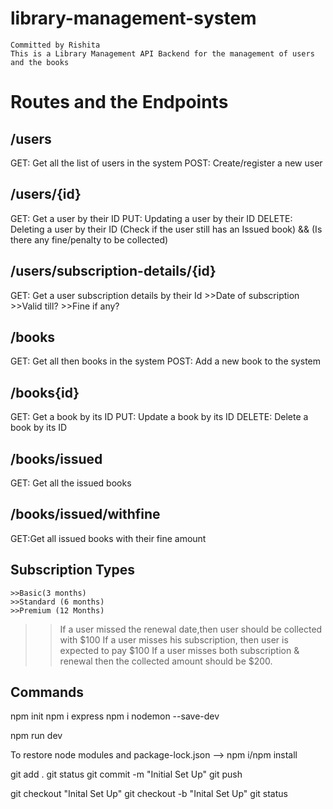 # library-management-system
    Committed by Rishita
    This is a Library Management API Backend for the management of users and the books

# Routes and the Endpoints


## /users
GET: Get all the list of users in the system
POST: Create/register a new user

## /users/{id}
GET: Get a user by their ID
PUT: Updating a user by their ID
DELETE: Deleting a user by their ID (Check if the user still has an Issued book) && (Is there any fine/penalty to be collected)

## /users/subscription-details/{id}
GET: Get a user subscription details by their Id 
    >>Date of subscription
    >>Valid till?
    >>Fine if any?

## /books
GET: Get all then books in the system
POST: Add a new book to the system

## /books{id}
GET: Get a book by its ID
PUT: Update a book by its ID
DELETE: Delete a book by its ID

## /books/issued
GET: Get all the issued books

## /books/issued/withfine
GET:Get all issued books with their fine amount

## Subscription Types
    >>Basic(3 months)
    >>Standard (6 months)
    >>Premium (12 Months)

>>If a user missed the renewal date,then user should be collected with $100
>>If a user misses his subscription, then user is expected to pay $100
>>If a user misses both subscription & renewal then the collected amount should be $200.

## Commands
npm init
npm i express
npm i nodemon --save-dev

npm run dev

To restore node modules and package-lock.json --> npm i/npm install


git add .
git status
git commit -m "Initial Set Up"
git push

git checkout "Inital Set Up"
git checkout -b "Inital Set Up"
git status